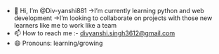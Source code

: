 - 👋 Hi, I’m @Div-yanshi881
  ->I’m currently learning python and web development 
  ->I’m looking to collaborate on projects with those new learners like me to work like a team
- 📫 How to reach me :- divyanshi.singh3612@gmail.com
- 😄 Pronouns: learning/growing 
  
<!---
Div-yanshi881/Div-yanshi881 is a ✨ special ✨ repository because its `README.md` (this file) appears on your GitHub profile.
You can click the Preview link to take a look at your changes.
--->

